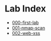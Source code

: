 # Lab Index

- [000-first-lab](labs/000-first-lab.md)
- [001-nmap-scan](labs/001-nmap-scan.md)
- [002-web-xss](labs/002-web-xss.md)
